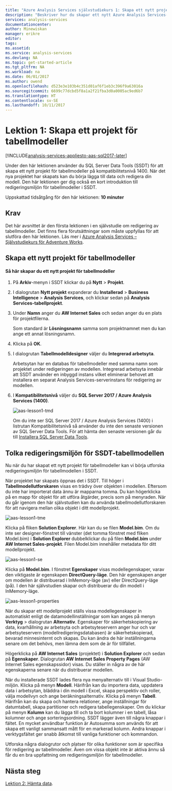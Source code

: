 ```yaml
---
title: "Azure Analysis Services självstudiekurs 1: Skapa ett nytt projekt för tabellmodeller | Microsoft Docs"
description: "Beskriver hur du skapar ett nytt Azure Analysis Services-självstudieprojektet."
services: analysis-services
documentationcenter: 
author: Minewiskan
manager: erikre
editor: 
tags: 
ms.assetid: 
ms.service: analysis-services
ms.devlang: NA
ms.topic: get-started-article
ms.tgt_pltfrm: NA
ms.workload: na
ms.date: 06/01/2017
ms.author: owend
ms.openlocfilehash: d523e3e103b4c351d01af6f1eb3c396f9a63016a
ms.sourcegitcommit: 6699c77dcbd5f8a1a2f21fba3d0a0005ac9ed6b7
ms.translationtype: HT
ms.contentlocale: sv-SE
ms.lasthandoff: 10/11/2017
---
```

# <a name="lesson-1-create-a-tabular-model-project"></a>Lektion 1: Skapa ett projekt för tabellmodeller

[!INCLUDE[analysis-services-appliesto-aas-sql2017-later](../../../includes/analysis-services-appliesto-aas-sql2017-later.md)]

Under den här lektionen använder du SQL Server Data Tools (SSDT) för att skapa ett nytt projekt för tabellmodeller på kompatibilitetsnivå 1400. När det nya projektet har skapats kan du börja lägga till data och redigera din modell. Den här lektionen ger dig också en kort introduktion till redigeringsmiljön för tabellmodeller i SSDT.  
  
Uppskattad tidsåtgång för den här lektionen: **10 minuter**  
  
## <a name="prerequisites"></a>Krav  
Det här avsnittet är den första lektionen i en självstudie om redigering av tabellmodeller. Det finns flera förutsättningar som måste uppfyllas för att slutföra den här lektionen. Läs mer i [Azure Analysis Services – Självstudiekurs för Adventure Works](../tutorials/aas-adventure-works-tutorial.md).  
  
## <a name="create-a-new-tabular-model-project"></a>Skapa ett nytt projekt för tabellmodeller  
  
#### <a name="to-create-a-new-tabular-model-project"></a>Så här skapar du ett nytt projekt för tabellmodeller  
  
1.  På **Arkiv**-menyn i SSDT klickar du på **Nytt** > **Projekt**.  
  
2.  I dialogrutan **Nytt projekt** expanderar du **Installerad** > **Business Intelligence** > **Analysis Services**, och klickar sedan på **Analysis Services-tabellprojekt**.  
  
3.  Under **Namn** anger du **AW Internet Sales** och sedan anger du en plats för projektfilerna.  
  
    Som standard är **Lösningsnamn** samma som projektnamnet men du kan ange ett annat lösningsnamn.  
  
4.  Klicka på **OK**.  
  
5.  I dialogrutan **Tabellmodelldesigner** väljer du **Integrerad arbetsyta**.  
  
    Arbetsytan har en databas för tabellmodeller med samma namn som projektet under redigeringen av modellen. Integrerad arbetsyta innebär att SSDT använder en inbyggd instans vilket eliminerar behovet att installera en separat Analysis Services-serverinstans för redigering av modellen.
      
6.  I **Kompatibilitetsnivå** väljer du **SQL Server 2017 / Azure Analysis Services (1400)**.   
 
    ![aas-lesson1-tmd](../tutorials/media/aas-lesson1-tmd.png)
      
    Om du inte ser SQL Server 2017 / Azure Analysis Services (1400) i listrutan Kompatibilitetsnivå så använder du inte den senaste versionen av SQL Server Data Tools. För att hämta den senaste versionen går du till [Installera SQL Server Data Tools](https://docs.microsoft.com/sql/ssdt/download-sql-server-data-tools-ssdt).  
      
  
## <a name="understanding-the-ssdt-tabular-model-authoring-environment"></a>Tolka redigeringsmiljön för SSDT-tabellmodellen  
Nu när du har skapat ett nytt projekt för tabellmodeller kan vi börja utforska redigeringsmiljön för tabellmodellen i SSDT.  
  
När projektet har skapats öppnas det i SSDT. Till höger i **Tabellmodellutforskaren** visas en trädvy över objekten i modellen. Eftersom du inte har importerat data ännu är mapparna tomma. Du kan högerklicka på en mapp för objekt för att utföra åtgärder, precis som på menyraden. När du går igenom den här självstudien kan du använda tabellmodellutforskaren för att navigera mellan olika objekt i ditt modellprojekt.

![aas-lesson1-tme](../tutorials/media/aas-lesson1-tme.png)

Klicka på fliken **Solution Explorer**. Här kan du se filen **Model.bim**. Om du inte ser designer-fönstret till vänster (det tomma fönstret med fliken Model.bim) i **Solution Explorer** dubbelklickar du på filen **Model.bim** under **AW Internet Sales-projekt**. Filen Model.bim innehåller metadata för ditt modellprojekt. 

![aas-lesson1-se](../tutorials/media/aas-lesson1-se.png)
  
Klicka på **Model.bim**. I fönstret **Egenskaper** visas modellegenskaper, varav den viktigaste är egenskapen **DirectQuery-läge**. Den här egenskapen anger om modellen är distribuerad i InMemory-läge (av) eller DirectQuery-läge (på). I den här självstudien skapar och distribuerar du din modell i InMemory-läge.

![aas-lesson1-properties](../tutorials/media/aas-lesson1-properties.png)
  
När du skapar ett modellprojekt ställs vissa modellegenskaper in automatiskt enligt de datamodellinställningar som kan anges på menyn **Verktyg** > dialogrutan **Alternativ**. Egenskaper för säkerhetskopiering av data, kvarhållning av arbetsyta och arbetsyteservern anger hur och var arbetsyteservern (modellredigeringsdatabasen) är säkerhetskopierad, bevarad minnesinternt och skapas. Du kan ändra de här inställningarna senare om det behövs, men lämna dem som de är för tillfället.  

Högerklicka på **AW Internet Sales** (projektet) i **Solution Explorer** och sedan på **Egenskaper**. Dialogrutan **AW Internet Sales Property Pages** (AW Internet Sales egenskapssidor) visas. Du ställer in några av de här egenskaperna senare när du distribuerar modellen.  
  
När du installerade SSDT lades flera nya menyalternativ till i Visual Studio-miljön. Klicka på menyn **Modell**. Härifrån kan du importera data, uppdatera data i arbetsytan, bläddra i din modell i Excel, skapa perspektiv och roller, välja modellvyn och ange beräkningsalternativ. Klicka på menyn **Tabell**. Härifrån kan du skapa och hantera relationer, ange inställningar för datumtabell, skapa partitioner och redigera tabellegenskaper. Om du klickar på menyn **Kolumn** kan du lägga till och ta bort kolumner i en tabell, låsa kolumner och ange sorteringsordning. SSDT lägger även till några knappar i fältet. En mycket användbar funktion är Autosumma som används för att skapa ett vanligt sammansatt mått för en markerad kolumn. Andra knappar i verktygsfältet ger snabb åtkomst till vanliga funktioner och kommandon.  
  
Utforska några dialogrutor och platser för olika funktioner som är specifika för redigering av tabellmodeller. Även om vissa objekt inte är aktiva ännu så får du en bra uppfattning om redigeringsmiljön för tabellmodeller.  
  

## <a name="whats-next"></a>Nästa steg
[Lektion 2: Hämta data](../tutorials/aas-lesson-2-get-data.md).

  
  
  

